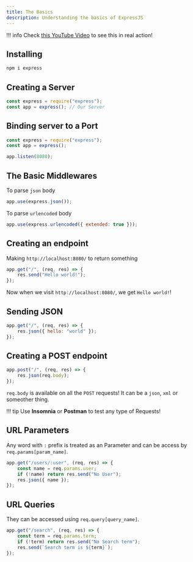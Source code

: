 ```yaml
---
title: The Basics
description: Understanding the basics of ExpressJS
---
```


!!! info
    Check [this YouTube Video](https://youtu.be/qv2MjXvSLsw) to see this in real action!

## Installing

```bash
npm i express
```

## Creating a Server

```js hl_lines="2"
const express = require("express");
const app = express(); // Our Server
```

## Binding server to a Port

```js hl_lines="4"
const express = require("express");
const app = express();

app.listen(8080);
```

## The Basic Middlewares

To parse `json` body

```js
app.use(express.json());
```

To parse `urlencoded` body

```js
app.use(express.urlencoded({ extended: true }));
```

## Creating an endpoint

Making `http://localhost:8080/` to return something

```js
app.get("/", (req, res) => {
    res.send("Hello world!");
});
```

Now when we visit `http://localhost:8080/`, we get `Hello world!`!

## Sending JSON

```js hl_lines="2"
app.get("/", (req, res) => {
    res.json({ hello: "world" });
});
```

## Creating a POST endpoint

```js
app.post("/", (req, res) => {
    res.json(req.body);
});
```

`req.body` is available on all the `POST` requests! It can be a `json`, `xml` or someother thing.

!!! tip
    Use **Insomnia** or **Postman** to test any type of Requests!

## URL Parameters

Any word with `:` prefix is treated as an Parameter and can be access by `req.params[param_name]`.

```js hl_lines="1 2"
app.get("/users/:user", (req, res) => {
    const name = req.params.user;
    if (!name) return res.send("No User");
    res.json({ name });
});
```

## URL Queries

They can be accessed using `req.query[query_name]`.

```js
app.get("/search", (req, res) => {
    const term = req.params.term;
    if (!term) return res.send("No Search term");
    res.send(`Search term is ${term}`);
});
```